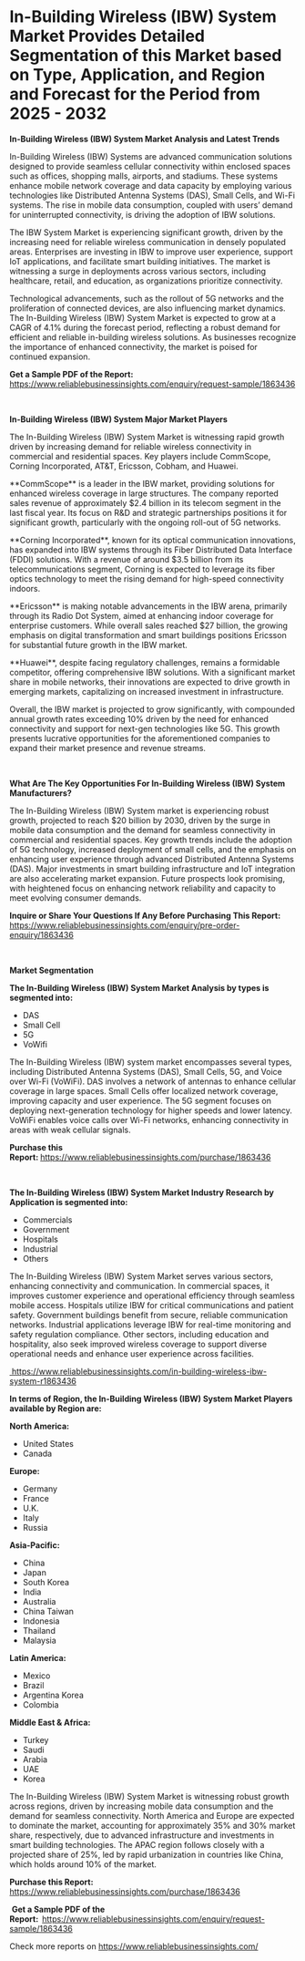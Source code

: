 <p><h1>In-Building Wireless (IBW) System Market Provides Detailed Segmentation of this Market based on Type, Application, and Region and Forecast for the Period from 2025 - 2032</h1></p><p><strong>In-Building Wireless (IBW) System Market Analysis and Latest Trends</strong></p>
<p><p>In-Building Wireless (IBW) Systems are advanced communication solutions designed to provide seamless cellular connectivity within enclosed spaces such as offices, shopping malls, airports, and stadiums. These systems enhance mobile network coverage and data capacity by employing various technologies like Distributed Antenna Systems (DAS), Small Cells, and Wi-Fi systems. The rise in mobile data consumption, coupled with users’ demand for uninterrupted connectivity, is driving the adoption of IBW solutions.</p><p>The IBW System Market is experiencing significant growth, driven by the increasing need for reliable wireless communication in densely populated areas. Enterprises are investing in IBW to improve user experience, support IoT applications, and facilitate smart building initiatives. The market is witnessing a surge in deployments across various sectors, including healthcare, retail, and education, as organizations prioritize connectivity.</p><p>Technological advancements, such as the rollout of 5G networks and the proliferation of connected devices, are also influencing market dynamics. The In-Building Wireless (IBW) System Market is expected to grow at a CAGR of 4.1% during the forecast period, reflecting a robust demand for efficient and reliable in-building wireless solutions. As businesses recognize the importance of enhanced connectivity, the market is poised for continued expansion.</p></p>
<p><strong>Get a Sample PDF of the Report:&nbsp;</strong> <a href="https://www.reliablebusinessinsights.com/enquiry/request-sample/1863436?utm_campaign=3177&utm_medium=2&utm_source=Github&utm_content=ia&utm_term=08042025&utm_id=in-building-wireless-ibw-system">https://www.reliablebusinessinsights.com/enquiry/request-sample/1863436</a></p>
<p>&nbsp;</p>
<p><strong>In-Building Wireless (IBW) System Major Market Players</strong></p>
<p><p>The In-Building Wireless (IBW) System Market is witnessing rapid growth driven by increasing demand for reliable wireless connectivity in commercial and residential spaces. Key players include CommScope, Corning Incorporated, AT&T, Ericsson, Cobham, and Huawei.</p><p>**CommScope** is a leader in the IBW market, providing solutions for enhanced wireless coverage in large structures. The company reported sales revenue of approximately $2.4 billion in its telecom segment in the last fiscal year. Its focus on R&D and strategic partnerships positions it for significant growth, particularly with the ongoing roll-out of 5G networks.</p><p>**Corning Incorporated**, known for its optical communication innovations, has expanded into IBW systems through its Fiber Distributed Data Interface (FDDI) solutions. With a revenue of around $3.5 billion from its telecommunications segment, Corning is expected to leverage its fiber optics technology to meet the rising demand for high-speed connectivity indoors.</p><p>**Ericsson** is making notable advancements in the IBW arena, primarily through its Radio Dot System, aimed at enhancing indoor coverage for enterprise customers. While overall sales reached $27 billion, the growing emphasis on digital transformation and smart buildings positions Ericsson for substantial future growth in the IBW market.</p><p>**Huawei**, despite facing regulatory challenges, remains a formidable competitor, offering comprehensive IBW solutions. With a significant market share in mobile networks, their innovations are expected to drive growth in emerging markets, capitalizing on increased investment in infrastructure.</p><p>Overall, the IBW market is projected to grow significantly, with compounded annual growth rates exceeding 10% driven by the need for enhanced connectivity and support for next-gen technologies like 5G. This growth presents lucrative opportunities for the aforementioned companies to expand their market presence and revenue streams.</p></p>
<p>&nbsp;</p>
<p><strong>What Are The Key Opportunities For In-Building Wireless (IBW) System Manufacturers?</strong></p>
<p><p>The In-Building Wireless (IBW) System market is experiencing robust growth, projected to reach $20 billion by 2030, driven by the surge in mobile data consumption and the demand for seamless connectivity in commercial and residential spaces. Key growth trends include the adoption of 5G technology, increased deployment of small cells, and the emphasis on enhancing user experience through advanced Distributed Antenna Systems (DAS). Major investments in smart building infrastructure and IoT integration are also accelerating market expansion. Future prospects look promising, with heightened focus on enhancing network reliability and capacity to meet evolving consumer demands.</p></p>
<p><strong>Inquire or Share Your Questions If Any Before Purchasing This Report:</strong> <a href="https://www.reliablebusinessinsights.com/enquiry/pre-order-enquiry/1863436?utm_campaign=3177&utm_medium=2&utm_source=Github&utm_content=ia&utm_term=08042025&utm_id=in-building-wireless-ibw-system">https://www.reliablebusinessinsights.com/enquiry/pre-order-enquiry/1863436</a></p>
<p>&nbsp;</p>
<p><strong>Market Segmentation</strong></p>
<p><strong>The In-Building Wireless (IBW) System Market Analysis by types is segmented into:</strong></p>
<p><ul><li>DAS</li><li>Small Cell</li><li>5G</li><li>VoWifi</li></ul></p>
<p><p>The In-Building Wireless (IBW) system market encompasses several types, including Distributed Antenna Systems (DAS), Small Cells, 5G, and Voice over Wi-Fi (VoWiFi). DAS involves a network of antennas to enhance cellular coverage in large spaces. Small Cells offer localized network coverage, improving capacity and user experience. The 5G segment focuses on deploying next-generation technology for higher speeds and lower latency. VoWiFi enables voice calls over Wi-Fi networks, enhancing connectivity in areas with weak cellular signals.</p></p>
<p><strong>Purchase this Report:&nbsp;</strong><a href="https://www.reliablebusinessinsights.com/purchase/1863436?utm_campaign=3177&utm_medium=2&utm_source=Github&utm_content=ia&utm_term=08042025&utm_id=in-building-wireless-ibw-system">https://www.reliablebusinessinsights.com/purchase/1863436</a></p>
<p>&nbsp;</p>
<p><strong>The In-Building Wireless (IBW) System Market Industry Research by Application is segmented into:</strong></p>
<p><ul><li>Commercials</li><li>Government</li><li>Hospitals</li><li>Industrial</li><li>Others</li></ul></p>
<p><p>The In-Building Wireless (IBW) System Market serves various sectors, enhancing connectivity and communication. In commercial spaces, it improves customer experience and operational efficiency through seamless mobile access. Hospitals utilize IBW for critical communications and patient safety. Government buildings benefit from secure, reliable communication networks. Industrial applications leverage IBW for real-time monitoring and safety regulation compliance. Other sectors, including education and hospitality, also seek improved wireless coverage to support diverse operational needs and enhance user experience across facilities.</p></p>
<p><a href="https://www.reliablebusinessinsights.com/in-building-wireless-ibw-system-r1863436?utm_campaign=3177&utm_medium=2&utm_source=Github&utm_content=ia&utm_term=08042025&utm_id=in-building-wireless-ibw-system">&nbsp;https://www.reliablebusinessinsights.com/in-building-wireless-ibw-system-r1863436</a></p>
<p><strong>In terms of Region, the In-Building Wireless (IBW) System Market Players available by Region are:</strong></p>
<p>
    <p> <strong> North America: </strong>
        <ul>
            <li>United States</li>
            <li>Canada</li>
        </ul>
        </p> 
    <p> <strong> Europe: </strong>
        <ul>
            <li>Germany</li>
            <li>France</li>
            <li>U.K.</li>
            <li>Italy</li>
            <li>Russia</li>
        </ul>
        </p> 
    <p> <strong> Asia-Pacific: </strong>
        <ul>
            <li>China</li>
            <li>Japan</li>
            <li>South Korea</li>
            <li>India</li>
            <li>Australia</li>
            <li>China Taiwan</li>
            <li>Indonesia</li>
            <li>Thailand</li>
            <li>Malaysia</li>
        </ul>
        </p> 
    <p> <strong> Latin America: </strong>
        <ul>
            <li>Mexico</li>
            <li>Brazil</li>
            <li>Argentina Korea</li>
            <li>Colombia</li>
        </ul>
        </p> 
    <p> <strong> Middle East & Africa: </strong>
        <ul>
            <li>Turkey</li>
            <li>Saudi</li>
            <li>Arabia</li>
            <li>UAE</li>
            <li>Korea</li>
        </ul>
    </p>
    </p>
<p><p>The In-Building Wireless (IBW) System Market is witnessing robust growth across regions, driven by increasing mobile data consumption and the demand for seamless connectivity. North America and Europe are expected to dominate the market, accounting for approximately 35% and 30% market share, respectively, due to advanced infrastructure and investments in smart building technologies. The APAC region follows closely with a projected share of 25%, led by rapid urbanization in countries like China, which holds around 10% of the market.</p></p>
<p><strong>Purchase this Report: </strong><a href="https://www.reliablebusinessinsights.com/purchase/1863436?utm_campaign=3177&utm_medium=2&utm_source=Github&utm_content=ia&utm_term=08042025&utm_id=in-building-wireless-ibw-system">https://www.reliablebusinessinsights.com/purchase/1863436</a></p>
<p>&nbsp;<strong>Get a Sample PDF of the Report:&nbsp;&nbsp;</strong><a href="https://www.reliablebusinessinsights.com/enquiry/request-sample/1863436?utm_campaign=3177&utm_medium=2&utm_source=Github&utm_content=ia&utm_term=08042025&utm_id=in-building-wireless-ibw-system">https://www.reliablebusinessinsights.com/enquiry/request-sample/1863436</a></p>
<p><strong></strong></p>
<p>Check more reports on <a href="https://www.reliablebusinessinsights.com/?utm_campaign=3177&utm_medium=2&utm_source=Github&utm_content=ia&utm_term=08042025&utm_id=in-building-wireless-ibw-system">https://www.reliablebusinessinsights.com/</a></p>